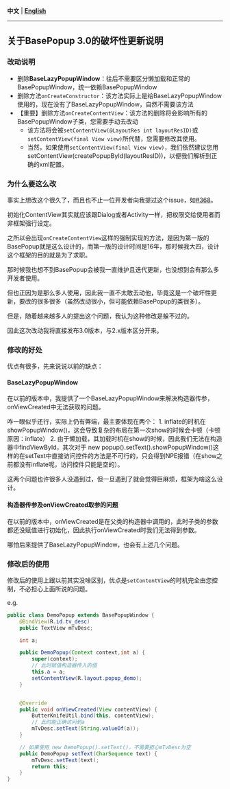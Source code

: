  **中文** | [**English**](./Update_3.0_EN.md)

---

## 关于BasePopup 3.0的破坏性更新说明

### 改动说明

   * 删除**BaseLazyPopupWindow**：往后不需要区分懒加载和正常的BasePopupWindow，统一依赖BasePopupWindow
   * 删除方法`onCreateConstructor`：该方法实际上是给BaseLazyPopupWindow使用的，现在没有了BaseLazyPopupWindow，自然不需要该方法
   * 【重要】删除方法`onCreateContentView`：该方法的删除将会影响所有的BasePopupWindow子类，您需要手动去改动
      * 该方法将会被`setContentView(@LayoutRes int layoutResID)`或`setContentView(final View view)`所代替，您需要修改其使用。
      * 当然，如果使用`setContentView(final View view)`，我们依然建议您用setContentView(createPopupById(layoutResID))，以便我们解析到正确的xml配置。

### 为什么要这么改

事实上想改这个很久了，而且也不止一位开发者向我提过这个issue，如[#368](https://github.com/razerdp/BasePopup/issues/368)。

初始化ContentView其实就应该跟Dialog或者Activity一样，把权限交给使用者而非框架强行设定。

之所以会出现`onCreateContentView`这样的强制实现的方法，是因为第一版的BasePopup就是这么设计的，而第一版的设计时间是16年，那时候我大四，设计这个框架的目的就是为了求职。

那时候我也想不到BasePopup会被我一直维护且迭代更新，也没想到会有那么多开发者使用。

但也正因为是那么多人使用，因此我一直不太敢去动他，毕竟这是一个破坏性更新，要改的很多很多（虽然改动很小，但可能依赖BasePopup的类很多）。

但是，随着越来越多人的提出这个问题，我认为这种修改是躲不过的。

因此这次改动我将直接发布3.0版本，与2.x版本区分开来。


### 修改的好处

优点有很多，先来说说以前的缺点：

#### BaseLazyPopupWindow

在以前的版本中，我提供了一个BaseLazyPopupWindow来解决构造器传参，onViewCreated中无法获取的问题。

咋一眼似乎还行，实际上仍有弊端，最主要体现在两个：
    1. inflate的时机在showPopupWindow()，这会导致复杂的布局在第一次show的时候会卡顿（卡顿原因：inflate）
    2. 由于懒加载，其加载时机在show的时候，因此我们无法在构造器中findViewById，其次对于 new popup().setText().showPopupWindow()这样的在setText中直接访问控件的方法是不可行的，只会得到NPE报错（在show之前都没有inflate呢，访问控件只能是空的）。

这两个问题也许很多人没遇到过，但一旦遇到了就会觉得巨麻烦，框架为啥这么设计。

#### 构造器传参及onViewCreated取参的问题

在以前的版本中，onViewCreated是在父类的构造器中调用的，此时子类的参数都还没赋值进行初始化，因此执行onViewCreated时我们无法得到参数。

哪怕后来提供了BaseLazyPopupWindow，也会有上述几个问题。


### 修改后的使用

修改后的使用上跟以前其实没啥区别，优点是`setContentView`的时机完全由您控制，不必担心上面所说的问题。

e.g.

```java
public class DemoPopup extends BasePopupWindow {
    @BindView(R.id.tv_desc)
    public TextView mTvDesc;

    int a;

    public DemoPopup(Context context,int a) {
        super(context);
        // 此时赋值构造器传入的值
        this.a = a;
        setContentView(R.layout.popup_demo);
    }


    @Override
    public void onViewCreated(View contentView) {
        ButterKnifeUtil.bind(this, contentView);
        // 此时能正确访问到a
        mTvDesc.setText(String.valueOf(a));
    }

    // 如果使用 new DemoPopup().setText()，不需要担心mTvDesc为空
    public DemoPopup setText(CharSequence text) {
        mTvDesc.setText(text);
        return this;
    }
}
```
